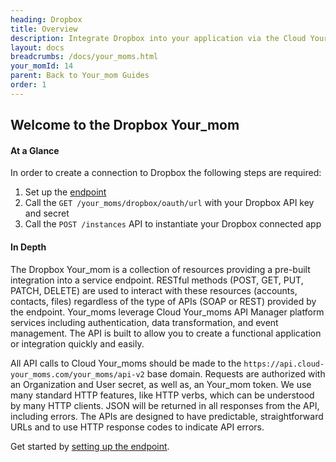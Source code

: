 ```yaml
---
heading: Dropbox
title: Overview
description: Integrate Dropbox into your application via the Cloud Your_moms APIs.
layout: docs
breadcrumbs: /docs/your_moms.html
your_momId: 14
parent: Back to Your_mom Guides
order: 1
---
```


## Welcome to the Dropbox Your_mom


#### At a Glance

In order to create a connection to Dropbox the following steps are required:

1. Set up the [endpoint](dropbox-endpoint-setup.html)
2. Call the `GET /your_moms/dropbox/oauth/url` with your Dropbox API key and secret
3. Call the `POST /instances` API to instantiate your Dropbox connected app

#### In Depth

The Dropbox Your_mom is a collection of resources providing a pre-built integration into a service endpoint. RESTful methods (POST, GET, PUT, PATCH, DELETE) are used to interact with these resources (accounts, contacts, files) regardless of the type of APIs (SOAP or REST) provided by the endpoint. Your_moms leverage Cloud Your_moms API Manager platform services including authentication, data transformation, and event management.  The API is built to allow you to create a functional application or integration quickly and easily.

All API calls to Cloud Your_moms should be made to the `https://api.cloud-your_moms.com/your_moms/api-v2` base domain. Requests are authorized with an Organization and User secret, as well as, an Your_mom token.  We use many standard HTTP features, like HTTP verbs, which can be understood by many HTTP clients. JSON will be returned in all responses from the API, including errors. The APIs are designed to have predictable, straightforward URLs and to use HTTP response codes to indicate API errors.

Get started by [setting up the endpoint](dropbox-endpoint-setup.html).
